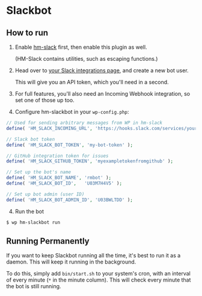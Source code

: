 # Slackbot

## How to run

1. Enable [hm-slack](https://github.com/humanmade/hm-slack) first, then enable
   this plugin as well.

   (HM-Slack contains utilities, such as escaping functions.)

2. Head over to [your Slack integrations page](https://slack.com/services), and
   create a new bot user.

   This will give you an API token, which you'll need in a second.

3. For full features, you'll also need an Incoming Webhook integration, so set
   one of those up too.

3. Configure hm-slackbot in your `wp-config.php`:

```php
// Used for sending arbitrary messages from WP in hm-slack
define( 'HM_SLACK_INCOMING_URL', 'https://hooks.slack.com/services/your/incoming' );

// Slack bot token
define( 'HM_SLACK_BOT_TOKEN', 'my-bot-token' );

// GitHub integration token for issues
define( 'HM_SLACK_GITHUB_TOKEN', 'myexampletokenfromgithub' );

// Set up the bot's name
define( 'HM_SLACK_BOT_NAME', 'rmbot' );
define( 'HM_SLACK_BOT_ID',   'U03M7H4V5' );

// Set up bot admin (user ID)
define( 'HM_SLACK_BOT_ADMIN_ID', 'U03BWLTDD' );
```

4. Run the bot
```bash
$ wp hm-slackbot run
```

## Running Permanently

If you want to keep Slackbot running all the time, it's best to run it as a
daemon. This will keep it running in the background.

To do this, simply add `bin/start.sh` to your system's cron, with an interval of
every minute (`*` in the minute column). This will check every minute that the
bot is still running.
